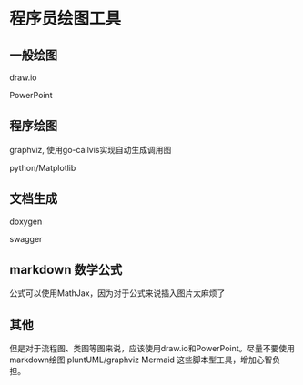 # 程序员绘图工具

## 一般绘图

draw.io

PowerPoint

## 程序绘图

graphviz, 使用go-callvis实现自动生成调用图

python/Matplotlib

## 文档生成

doxygen

swagger

## markdown 数学公式

公式可以使用MathJax，因为对于公式来说插入图片太麻烦了

## 其他

但是对于流程图、类图等图来说，应该使用draw.io和PowerPoint。尽量不要使用
markdown绘图
pluntUML/graphviz
Mermaid
这些脚本型工具，增加心智负担。


